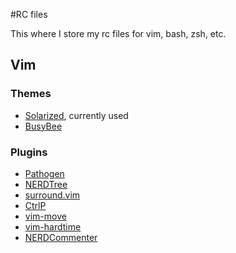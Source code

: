 #RC files

This where I store my rc files for vim, bash, zsh, etc.

## Vim

### Themes
- [Solarized](https://github.com/altercation/vim-colors-solarized), currently used
- [BusyBee](http://www.vim.org/scripts/script.php?script_id=2549)

### Plugins
- [Pathogen](https://github.com/tpope/vim-pathogen)
- [NERDTree](https://github.com/scrooloose/nerdtree)
- [surround.vim](https://github.com/tpope/vim-surround)
- [CtrlP](kien.github.io/ctrlp.vim)
- [vim-move](https://github.com/matze/vim-move)
- [vim-hardtime](https://github.com/takac/vim-hardtime)
- [NERDCommenter](https://github.com/scrooloose/nerdcommenter)
